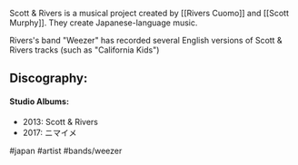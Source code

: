 Scott & Rivers is a musical project created by [[Rivers Cuomo]] and [[Scott Murphy]]. They create Japanese-language music.

Rivers's band "Weezer" has recorded several English versions of Scott & Rivers tracks (such as "California Kids")
## Discography:
#### Studio Albums:
- 2013: Scott & Rivers
- 2017:  ニマイメ

#japan #artist #bands/weezer